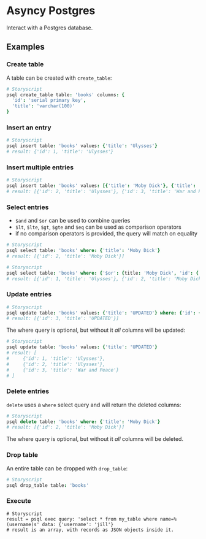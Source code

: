 # Asyncy Postgres

Interact with a Postgres database.

Examples
-------

### Create table

A table can be created with `create_table`:

```coffee
# Storyscript
psql create_table table: 'books' columns: {
  'id': 'serial primary key',
  'title': 'varchar(100)'
}
```

### Insert an entry

```coffee
# Storyscript
psql insert table: 'books' values: {'title': 'Ulysses'}
# result: {'id': 1, 'title': 'Ulysses'}
```

### Insert multiple entries

```coffee
# Storyscript
psql insert table: 'books' values: [{'title': 'Moby Dick'}, {'title': 'War and Peace'}]
# result: [{'id': 2, 'title': 'Ulysses'}, {'id': 3, 'title': 'War and Peace'}]
```

### Select entries

- `$and` and `$or` can be used to combine queries
- `$lt`, `$lte`, `$gt`, `$gte` and `$eq` can be used as comparison operators
- if no comparison operators is provided, the query will match on equality

```coffee
# Storyscript
psql select table: 'books' where: {'title': 'Moby Dick'}
# result: [{'id': 2, 'title': 'Moby Dick'}]
```

```coffee
# Storyscript
psql select table: 'books' where: {'$or': {title: 'Moby Dick', 'id': {'$lt': 2}}}
# result: [{'id': 1, 'title': 'Ulysses'}, {'id': 2, 'title': 'Moby Dick'}]
```

### Update entries

```coffee
# Storyscript
psql update table: 'books' values: {'title': 'UPDATED'} where: {'id': {'$gt': 2}}
# result: [{'id': 3, 'title': 'UPDATED'}]
```

The where query is optional, but without it _all_ columns will be updated:

```coffee
# Storyscript
psql update table: 'books' values: {'title': 'UPDATED'}
# result: [
#     {'id': 1, 'title': 'Ulysses'},
#     {'id': 2, 'title': 'Ulysses'},
#     {'id': 3, 'title': 'War and Peace'}
# ]
```

### Delete entries

`delete` uses a `where` select query and will return the deleted columns:

```coffee
# Storyscript
psql delete table: 'books' where: {'title': 'Moby Dick'}
# result: [{'id': 2, 'title': 'Moby Dick'}]
```

The where query is optional, but without it _all_ columns will be deleted.

### Drop table

An entire table can be dropped with `drop_table`:

```coffee
# Storyscript
psql drop_table table: 'books'
```

### Execute

```storyscript
# Storyscript
result = psql exec query: 'select * from my_table where name=%(username)s' data: {'username': 'jill'}
# result is an array, with records as JSON objects inside it.
```
